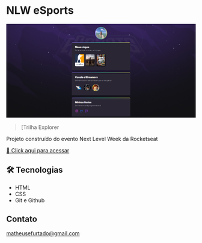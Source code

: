 # NLW eSports 

![preview](./.github/preview.png)


>[Trilha Explorer

Projeto construído do evento Next Level Week da Rocketseat

[🔗 Click aqui para acessar](https://matheusfurts.github.io/NWL-Esport/)

## 🛠 Tecnologias

- HTML
- CSS
- Git e Github

## Contato

matheusefurtado@gmail.com